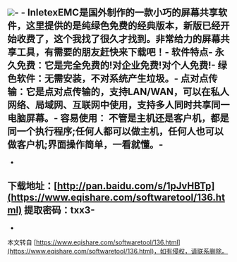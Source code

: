 **![](http://files.jb51.net/file_images/article/201402/2014022509204151.png)-
**-
**InletexEMC**是国外制作的一款小巧的**屏幕共享软件**，这里提供的是**纯绿色免费的经典版本**，新版已经开始收费了，这个我找了很久才找到。非常给力的屏幕共享工具，有需要的朋友赶快来下载吧！-
**软件特点**-
永久免费：**它是完全免费的!对企业免费!对个人免费!**-
绿色软件：无需安装，不对系统产生垃圾。-
点对点传输：它是点对点传输的，支持LAN/WAN，**可以在私人网络、局域网、互联网中使用，支持多人同时共享同一电脑屏幕**。-
容易使用： 不管是主机还是客户机，都是同一个执行程序;**任何人都可以做主机，任何人也可以做客户机**;界面操作简单，一看就懂。-
-
-
**下载地址：[http://pan.baidu.com/s/1pJvHBTp](https://www.eqishare.com/softwaretool/136.html) 提取密码：txx3**-
-

-

本文转自 [https://www.eqishare.com/softwaretool/136.html](https://www.eqishare.com/softwaretool/136.html)，如有侵权，请联系删除。